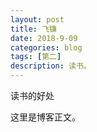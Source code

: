 ```yaml
---
layout: post
title: 飞镰
date: 2018-9-09
categories: blog
tags: [第二]
description: 读书。
---
```

读书的好处

这里是博客正文。

